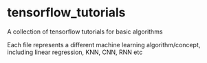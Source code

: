 # tensorflow_tutorials
A collection of tensorflow tutorials for basic algorithms

Each file represents a different machine learning algorithm/concept, including linear regression, KNN, CNN, RNN etc
